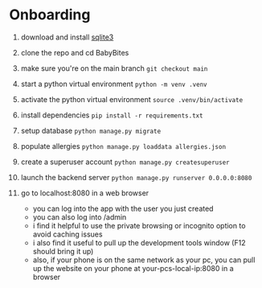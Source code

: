 # Onboarding

1. download and install [sqlite3](https://sqlite.org/download.html)

2. clone the repo and cd BabyBites

3. make sure you're on the main branch
    `git checkout main`

4. start a python virtual environment
    `python -m venv .venv`

5. activate the python virtual environment
    `source .venv/bin/activate`

6. install dependencies
    `pip install -r requirements.txt`

7. setup database
   `python manage.py migrate`

8. populate allergies
    `python manage.py loaddata allergies.json`

9. create a superuser account
    `python manage.py createsuperuser`

10. launch the backend server
    `python manage.py runserver 0.0.0.0:8080`   

11. go to localhost:8080 in a web browser
    - you can log into the app with the user you just created
    - you can also log into /admin
    - i find it helpful to use the private browsing or incognito option to avoid caching issues
    - i also find it useful to pull up the development tools window (F12 should bring it up)
    - also, if your phone is on the same network as your pc, you can pull up the website on your phone at your-pcs-local-ip:8080 in a browser
